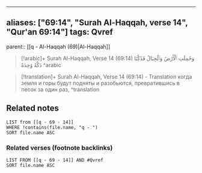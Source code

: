 
---
aliases: ["69:14", "Surah Al-Haqqah, verse 14", "Qur'an 69:14"]
tags: Qvref
---

parent:: [[q - Al-Haqqah (69)|Al-Haqqah]]

> [!arabic]+ Surah Al-Haqqah, Verse 14 (69:14)
> <span class="quran-arabic">وَحُمِلَتِ ٱلْأَرْضُ وَٱلْجِبَالُ فَدُكَّتَا دَكَّةً وَٰحِدَةً</span>
^arabic

> [!translation]+ Surah Al-Haqqah, Verse 14 (69:14) - Translation
> когда земля и горы будут подняты и разобьются, превратившись в песок за один раз,
^translation



## Related notes
```dataview
LIST from [[q - 69 - 14]]
WHERE !contains(file.name, "q - ")
SORT file.name ASC
```

### Related verses (footnote backlinks)
```dataview
LIST FROM [[q - 69 - 14]] AND #Qvref
SORT file.name ASC
```

